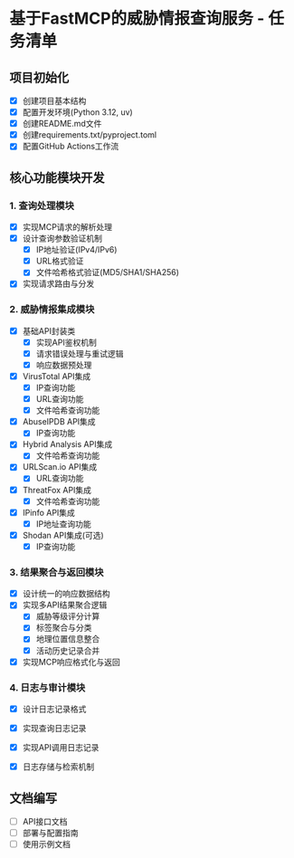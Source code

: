 # 基于FastMCP的威胁情报查询服务 - 任务清单

## 项目初始化
- [x] 创建项目基本结构
- [x] 配置开发环境(Python 3.12, uv)
- [x] 创建README.md文件
- [x] 创建requirements.txt/pyproject.toml
- [x] 配置GitHub Actions工作流

## 核心功能模块开发

### 1. 查询处理模块
- [x] 实现MCP请求的解析处理
- [x] 设计查询参数验证机制
  - [x] IP地址验证(IPv4/IPv6)
  - [x] URL格式验证
  - [x] 文件哈希格式验证(MD5/SHA1/SHA256)
- [x] 实现请求路由与分发

### 2. 威胁情报集成模块
- [x] 基础API封装类
  - [x] 实现API鉴权机制
  - [x] 请求错误处理与重试逻辑
  - [x] 响应数据预处理

- [x] VirusTotal API集成
  - [x] IP查询功能
  - [x] URL查询功能
  - [x] 文件哈希查询功能

- [x] AbuseIPDB API集成
  - [x] IP查询功能

- [x] Hybrid Analysis API集成
  - [x] 文件哈希查询功能

- [x] URLScan.io API集成
  - [x] URL查询功能

- [x] ThreatFox API集成
  - [x] 文件哈希查询功能

- [x] IPinfo API集成
  - [x] IP地址查询功能

- [x] Shodan API集成(可选)
  - [x] IP查询功能

### 3. 结果聚合与返回模块
- [x] 设计统一的响应数据结构
- [x] 实现多API结果聚合逻辑
  - [x] 威胁等级评分计算
  - [x] 标签聚合与分类
  - [x] 地理位置信息整合
  - [x] 活动历史记录合并
- [x] 实现MCP响应格式化与返回

### 4. 日志与审计模块
- [x] 设计日志记录格式
- [x] 实现查询日志记录
- [x] 实现API调用日志记录
- [x] 日志存储与检索机制


## 文档编写
- [ ] API接口文档
- [ ] 部署与配置指南
- [ ] 使用示例文档
